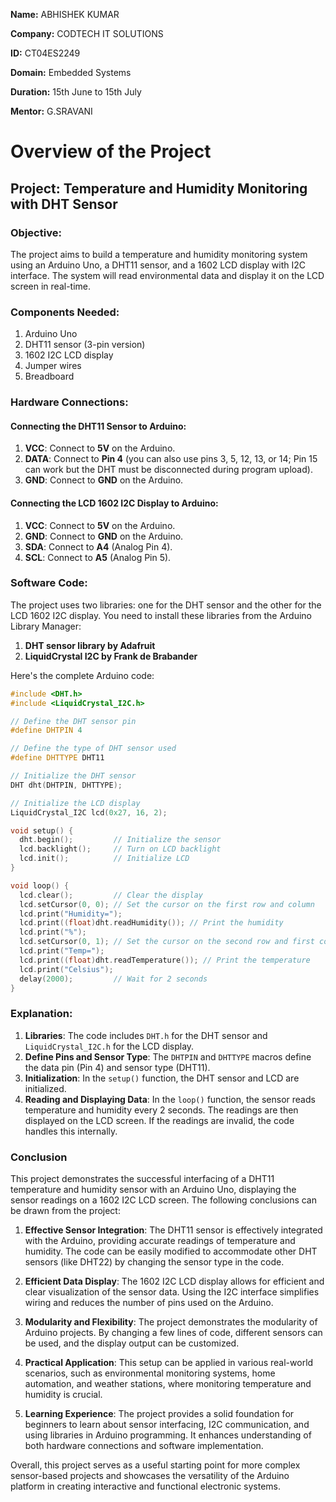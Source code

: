 **Name:** ABHISHEK KUMAR

**Company:** CODTECH IT SOLUTIONS

**ID:** CT04ES2249

**Domain:** Embedded Systems

**Duration:** 15th June to 15th July

**Mentor:** G.SRAVANI

#  Overview of the Project 
## Project: Temperature and Humidity Monitoring with DHT Sensor

### Objective:
The project aims to build a temperature and humidity monitoring system using an Arduino Uno, a DHT11 sensor, and a 1602 LCD display with I2C interface. The system will read environmental data and display it on the LCD screen in real-time.

### Components Needed:
1. Arduino Uno
2. DHT11 sensor (3-pin version)
3. 1602 I2C LCD display
4. Jumper wires
5. Breadboard

### Hardware Connections:

#### Connecting the DHT11 Sensor to Arduino:
1. **VCC**: Connect to **5V** on the Arduino.
2. **DATA**: Connect to **Pin 4** (you can also use pins 3, 5, 12, 13, or 14; Pin 15 can work but the DHT must be disconnected during program upload).
3. **GND**: Connect to **GND** on the Arduino.

#### Connecting the LCD 1602 I2C Display to Arduino:
1. **VCC**: Connect to **5V** on the Arduino.
2. **GND**: Connect to **GND** on the Arduino.
3. **SDA**: Connect to **A4** (Analog Pin 4).
4. **SCL**: Connect to **A5** (Analog Pin 5).

### Software Code:

The project uses two libraries: one for the DHT sensor and the other for the LCD 1602 I2C display. You need to install these libraries from the Arduino Library Manager:
1. **DHT sensor library by Adafruit**
2. **LiquidCrystal I2C by Frank de Brabander**

Here's the complete Arduino code:

```cpp
#include <DHT.h>
#include <LiquidCrystal_I2C.h>

// Define the DHT sensor pin
#define DHTPIN 4

// Define the type of DHT sensor used
#define DHTTYPE DHT11

// Initialize the DHT sensor
DHT dht(DHTPIN, DHTTYPE);

// Initialize the LCD display
LiquidCrystal_I2C lcd(0x27, 16, 2);

void setup() {
  dht.begin();         // Initialize the sensor
  lcd.backlight();     // Turn on LCD backlight
  lcd.init();          // Initialize LCD
}

void loop() {
  lcd.clear();         // Clear the display
  lcd.setCursor(0, 0); // Set the cursor on the first row and column
  lcd.print("Humidity="); 
  lcd.print((float)dht.readHumidity()); // Print the humidity
  lcd.print("%");
  lcd.setCursor(0, 1); // Set the cursor on the second row and first column
  lcd.print("Temp=");
  lcd.print((float)dht.readTemperature()); // Print the temperature
  lcd.print("Celsius");
  delay(2000);         // Wait for 2 seconds
}
```

### Explanation:

1. **Libraries**: The code includes `DHT.h` for the DHT sensor and `LiquidCrystal_I2C.h` for the LCD display.
2. **Define Pins and Sensor Type**: The `DHTPIN` and `DHTTYPE` macros define the data pin (Pin 4) and sensor type (DHT11).
3. **Initialization**: In the `setup()` function, the DHT sensor and LCD are initialized.
4. **Reading and Displaying Data**: In the `loop()` function, the sensor reads temperature and humidity every 2 seconds. The readings are then displayed on the LCD screen. If the readings are invalid, the code handles this internally.

### Conclusion

This project demonstrates the successful interfacing of a DHT11 temperature and humidity sensor with an Arduino Uno, displaying the sensor readings on a 1602 I2C LCD screen. The following conclusions can be drawn from the project:

1. **Effective Sensor Integration**: The DHT11 sensor is effectively integrated with the Arduino, providing accurate readings of temperature and humidity. The code can be easily modified to accommodate other DHT sensors (like DHT22) by changing the sensor type in the code.

2. **Efficient Data Display**: The 1602 I2C LCD display allows for efficient and clear visualization of the sensor data. Using the I2C interface simplifies wiring and reduces the number of pins used on the Arduino.

3. **Modularity and Flexibility**: The project demonstrates the modularity of Arduino projects. By changing a few lines of code, different sensors can be used, and the display output can be customized.

4. **Practical Application**: This setup can be applied in various real-world scenarios, such as environmental monitoring systems, home automation, and weather stations, where monitoring temperature and humidity is crucial.

5. **Learning Experience**: The project provides a solid foundation for beginners to learn about sensor interfacing, I2C communication, and using libraries in Arduino programming. It enhances understanding of both hardware connections and software implementation.

Overall, this project serves as a useful starting point for more complex sensor-based projects and showcases the versatility of the Arduino platform in creating interactive and functional electronic systems.

